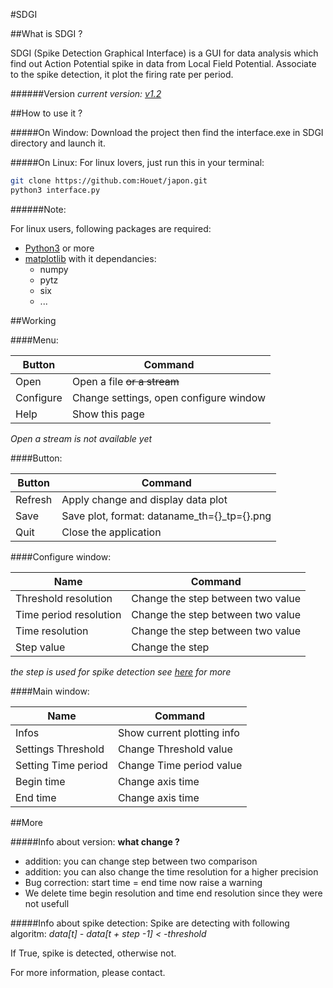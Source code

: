 #SDGI

##What is SDGI ?

SDGI (Spike Detection Graphical Interface) is a GUI for data analysis
which find out Action Potential spike in data from Local Field Potential.
Associate to the spike detection, it plot the firing rate per period.

######Version
*current version: [v1.2](https://github.com/Houet/Japon#more)*

##How to use it ? 

#####On Window:
Download the project then find the interface.exe 
in SDGI directory and launch it.


#####On Linux:
For linux lovers, just run this in your terminal:

```bash
git clone https://github.com:Houet/japon.git
python3 interface.py
```

######Note:

For linux users, following packages are required:

* [Python3](http://python.org) or more
* [matplotlib](http://matplotlib.org/) with it dependancies:
  * numpy
  * pytz
  * six
  * ...


##Working

####Menu:

Button | Command
-------|---------
Open | Open a file ~~or a stream~~
Configure | Change settings, open configure window
Help | Show this page

*Open a stream is not available yet*

####Button:

Button | Command
-------|--------
Refresh | Apply change and display data plot
Save | Save plot, format: dataname_th={}_tp={}.png
Quit | Close the application


####Configure window:

Name | Command
-----|---------
Threshold resolution | Change the step between two value
Time period resolution | Change the step between two value
Time resolution | Change the step between two value
Step value | Change the step

*the step is used for spike detection see [here](https://github.com/Houet/Japon#more) for more*

####Main window:

Name | Command
-----|--------
Infos | Show current plotting info
Settings Threshold | Change Threshold value
Setting Time period | Change Time period value
Begin time | Change axis time
End time | Change axis time



##More 

#####Info about version:
**what change ?**
* addition: you can change step between two comparison
* addition: you can also change the time resolution for a higher precision
* Bug correction: start time = end time now raise a warning
* We delete time begin resolution and time end resolution since they were not usefull

#####Info about spike detection:
Spike are detecting with following algoritm:
*data[t] - data[t + step -1] <  -threshold*

If True, spike is detected, otherwise not.

For more information, please contact. 
